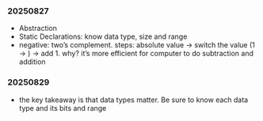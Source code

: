 
### 20250827
- Abstraction
- Static Declarations: know data type, size and range
- negative: two’s complement. steps: absolute value -> switch the value (1 -> ) -> add 1.  why? it’s more efficient for computer to do subtraction and addition

### 20250829
- the key takeaway is that data types matter. Be sure to know each data type and its bits and range

